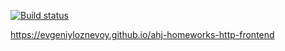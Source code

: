 [![Build status](https://ci.appveyor.com/api/projects/status/uitjfg5nmgcvkap4?svg=true)](https://ci.appveyor.com/project/evgeniyloznevoy/ahj-homeworks-http-frontend)

https://evgeniyloznevoy.github.io/ahj-homeworks-http-frontend